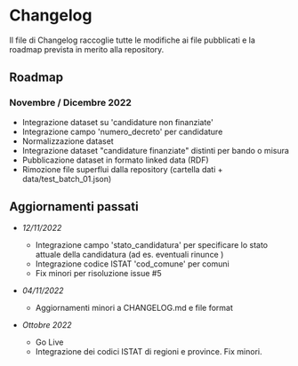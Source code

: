 # Changelog

Il file di Changelog raccoglie tutte le modifiche ai file pubblicati e la roadmap prevista in merito alla repository.

## Roadmap
### Novembre / Dicembre 2022
- Integrazione dataset su 'candidature non finanziate'
- Integrazione campo 'numero_decreto' per candidature
- Normalizzazione dataset
- Integrazione dataset "candidature finanziate" distinti per bando o misura
- Pubblicazione dataset in formato linked data (RDF)
- Rimozione file superflui dalla repository (cartella dati + data/test_batch_01.json)

## Aggiornamenti passati
- *12/11/2022*
	* Integrazione campo 'stato_candidatura' per specificare lo stato attuale della candidatura (ad es. eventuali rinunce )
	* Integrazione codice ISTAT 'cod_comune' per comuni
	* Fix minori per risoluzione issue #5
- *04/11/2022*
	* Aggiornamenti minori a CHANGELOG.md e file format

- *Ottobre 2022* 
	* Go Live
	* Integrazione dei codici ISTAT di regioni e province. Fix minori. 



